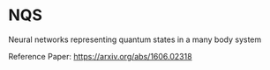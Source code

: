 # NQS
Neural networks representing quantum states in a many body system

Reference Paper:
https://arxiv.org/abs/1606.02318
